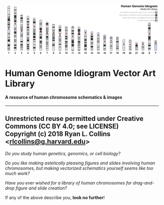 ![Human Genome Idiogram](https://github.com/RCollins13/HumanIdiogramLibrary/blob/master/png/human_genome_idiogram.png "Human Genome Idiogram")  
# Human Genome Idiogram Vector Art Library  #
#### A resource of human chromosome schematics &amp; images  ####
  
---  
Unrestricted reuse permitted under Creative Commons (CC BY 4.0; see LICENSE)  
Copyright (c) 2018 Ryan L. Collins <<rlcollins@g.harvard.edu>>  
---  



*Do you study human genetics, genomics, or cell biology?*

*Do you like making astetically pleasing figures and slides involving human chromosomes, but making vectorized schematics yourself seems like too much work?*  

*Have you ever wished for a library of human chromosomes for drag-and-drop figure and slide creation?*  

If any of the above describe you, **look no further**!  

